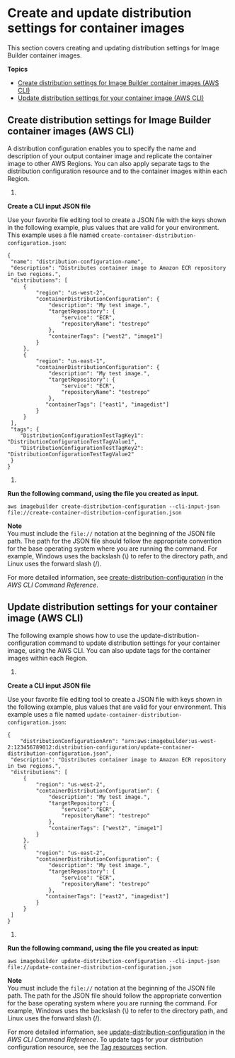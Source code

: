# Create and update distribution settings for container images<a name="crud-container-distribution-settings"></a>

This section covers creating and updating distribution settings for Image Builder container images\.

**Topics**
+ [Create distribution settings for Image Builder container images \(AWS CLI\)](#cli-create-container-distribution-configuration)
+ [Update distribution settings for your container image \(AWS CLI\)](#cli-update-container-distribution-configuration)

## Create distribution settings for Image Builder container images \(AWS CLI\)<a name="cli-create-container-distribution-configuration"></a>

A distribution configuration enables you to specify the name and description of your output container image and replicate the container image to other AWS Regions\. You can also apply separate tags to the distribution configuration resource and to the container images within each Region\.

1. 

**Create a CLI input JSON file**

   Use your favorite file editing tool to create a JSON file with the keys shown in the following example, plus values that are valid for your environment\. This example uses a file named `create-container-distribution-configuration.json`:

   ```
   {
   	"name": "distribution-configuration-name",
   	"description": "Distributes container image to Amazon ECR repository in two regions.",
   	"distributions": [
   	    {
   	        "region": "us-west-2",
   	        "containerDistributionConfiguration": {
   	            "description": "My test image.",
   	            "targetRepository": {
   	                "service": "ECR",
   	                "repositoryName": "testrepo"
   	            },
   	            "containerTags": ["west2", "image1"]
   	        }
   	    },
   	    {
   	        "region": "us-east-1",
   	        "containerDistributionConfiguration": {
   	            "description": "My test image.",
   	            "targetRepository": {
   	                "service": "ECR",
   	                "repositoryName": "testrepo"
   	            },
   	           "containerTags": ["east1", "imagedist"]
   	        }
   	    }
   	],
   	"tags": {
   	   "DistributionConfigurationTestTagKey1": "DistributionConfigurationTestTagValue1",
   	   "DistributionConfigurationTestTagKey2": "DistributionConfigurationTestTagValue2"
   	}
   }
   ```

1. 

**Run the following command, using the file you created as input\.**

   ```
   aws imagebuilder create-distribution-configuration --cli-input-json file://create-container-distribution-configuration.json
   ```
**Note**  
You must include the `file://` notation at the beginning of the JSON file path\.
The path for the JSON file should follow the appropriate convention for the base operating system where you are running the command\. For example, Windows uses the backslash \(\\\) to refer to the directory path, and Linux uses the forward slash \(/\)\.

   For more detailed information, see [create\-distribution\-configuration](https://docs.aws.amazon.com/cli/latest/reference/imagebuilder/create-distribution-configuration.html) in the *AWS CLI Command Reference*\.

## Update distribution settings for your container image \(AWS CLI\)<a name="cli-update-container-distribution-configuration"></a>

The following example shows how to use the update\-distribution\-configuration command to update distribution settings for your container image, using the AWS CLI\. You can also update tags for the container images within each Region\.

1. 

**Create a CLI input JSON file**

   Use your favorite file editing tool to create a JSON file with keys shown in the following example, plus values that are valid for your environment\. This example uses a file named `update-container-distribution-configuration.json`:

   ```
   {
       "distributionConfigurationArn": "arn:aws:imagebuilder:us-west-2:123456789012:distribution-configuration/update-container-distribution-configuration.json",
   	"description": "Distributes container image to Amazon ECR repository in two regions.",
   	"distributions": [
   	    {
   	        "region": "us-west-2",
   	        "containerDistributionConfiguration": {
   	            "description": "My test image.",
   	            "targetRepository": {
   	                "service": "ECR",
   	                "repositoryName": "testrepo"
   	            },
   	            "containerTags": ["west2", "image1"]
   	        }
   	    },
   	    {
   	        "region": "us-east-2",
   	        "containerDistributionConfiguration": {
   	            "description": "My test image.",
   	            "targetRepository": {
   	                "service": "ECR",
   	                "repositoryName": "testrepo"
   	            },
   	           "containerTags": ["east2", "imagedist"]
   	        }
   	    }
   	]
   }
   ```

1. 

**Run the following command, using the file you created as input:**

   ```
   aws imagebuilder update-distribution-configuration --cli-input-json file://update-container-distribution-configuration.json
   ```
**Note**  
You must include the `file://` notation at the beginning of the JSON file path\.
The path for the JSON file should follow the appropriate convention for the base operating system where you are running the command\. For example, Windows uses the backslash \(\\\) to refer to the directory path, and Linux uses the forward slash \(/\)\.

   For more detailed information, see [update\-distribution\-configuration](https://docs.aws.amazon.com/cli/latest/reference/imagebuilder/update-distribution-configuration.html) in the *AWS CLI Command Reference*\. To update tags for your distribution configuration resource, see the [Tag resources](tag-resources.md) section\.